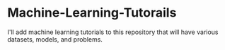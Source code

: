 # Machine-Learning-Tutorails
I'll add machine learning tutorials to this repository that will have various datasets, models, and problems.

